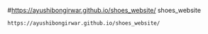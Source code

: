 #https://ayushibongirwar.github.io/shoes_website/ shoes_website
```
https://ayushibongirwar.github.io/shoes_website/
```
